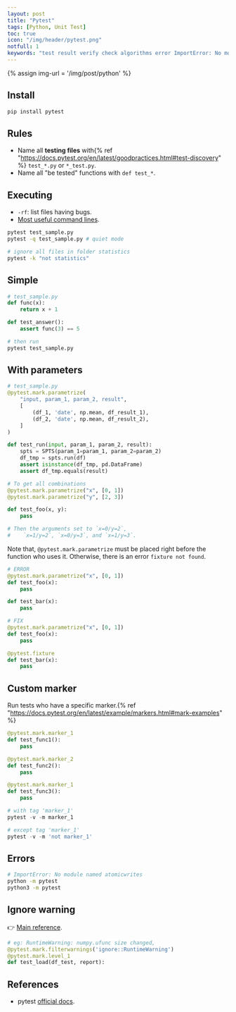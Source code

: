 ```yaml
---
layout: post
title: "Pytest"
tags: [Python, Unit Test]
toc: true
icon: "/img/header/pytest.png"
notfull: 1
keywords: "test result verify check algorithms error ImportError: No module named atomicwrites fixture not found"
---
```


{% assign img-url = '/img/post/python' %}

## Install

~~~ bash
pip install pytest
~~~

## Rules

- Name all **testing files** with{% ref "https://docs.pytest.org/en/latest/goodpractices.html#test-discovery" %} `test_*.py` or `*_test.py`.
- Name all "be tested" functions with `def test_*`.

## Executing

- `-rf`: list files having bugs.
- [Most useful command lines](https://docs.pytest.org/en/reorganize-docs/new-docs/user/commandlineuseful.html).

<div class="col-2-equal">

~~~ bash
pytest test_sample.py
pytest -q test_sample.py # quiet mode
~~~

``` bash
# ignore all files in folder statistics
pytest -k "not statistics"
```
</div>

## Simple

~~~ python
# test_sample.py
def func(x):
    return x + 1

def test_answer():
    assert func(3) == 5
~~~

``` bash
# then run
pytest test_sample.py
```

## With parameters

<div class="col-2-equal">

~~~ python
# test_sample.py
@pytest.mark.parametrize(
    "input, param_1, param_2, result",
    [
        (df_1, 'date', np.mean, df_result_1),
        (df_2, 'date', np.mean, df_result_2),
    ]
)

def test_run(input, param_1, param_2, result):
    spts = SPTS(param_1=param_1, param_2=param_2)
    df_tmp = spts.run(df)
    assert isinstance(df_tmp, pd.DataFrame)
    assert df_tmp.equals(result)
~~~

~~~ python
# To get all combinations
@pytest.mark.parametrize("x", [0, 1])
@pytest.mark.parametrize("y", [2, 3])

def test_foo(x, y):
    pass

# Then the arguments set to `x=0/y=2`,
#    `x=1/y=2`, `x=0/y=3`, and `x=1/y=3`.
~~~
</div>

Note that, `@pytest.mark.parametrize` must be placed right before the function who uses it. Otherwise, there is an error `fixture not found`.

<div class="col-2-equal">

~~~ python
# ERROR
@pytest.mark.parametrize("x", [0, 1])
def test_foo(x):
    pass

def test_bar(x):
    pass
~~~

~~~ python
# FIX
@pytest.mark.parametrize("x", [0, 1])
def test_foo(x):
    pass

@pytest.fixture
def test_bar(x):
    pass
~~~
</div>

## Custom marker

Run tests who have a specific marker.{% ref "https://docs.pytest.org/en/latest/example/markers.html#mark-examples" %}

<div class="col-2-equal">

``` python
@pytest.mark.marker_1
def test_func1():
    pass

@pytest.mark.marker_2
def test_func2():
    pass

@pytest.mark.marker_1
def test_func3():
    pass
```

``` python
# with tag 'marker_1'
pytest -v -m marker_1

# except tag 'marker_1'
pytest -v -m 'not marker_1'
```
</div>


## Errors

~~~ bash
# ImportError: No module named atomicwrites
python -m pytest
python3 -m pytest
~~~

## Ignore warning

👉 [Main reference](https://docs.pytest.org/en/latest/warnings.html).

``` python
# eg: RuntimeWarning: numpy.ufunc size changed,
@pytest.mark.filterwarnings('ignore::RuntimeWarning')
@pytest.mark.level_1
def test_load(df_test, report):
```

## References

- pytest [official docs](https://docs.pytest.org/en/latest/contents.html).
